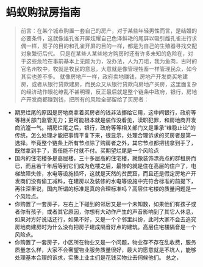 # 蚂蚁购狱房指南

> 前言：在某个城市购置一套自己的房产，对于某些年轻男性而言，是结婚的必要条件，这就像雄孔雀开屏炫耀自己色泽鲜艳的尾屏以吸引雌孔雀进行求偶一样，房子的目的和孔雀开屏的目的一样，都是为自己的生殖器寻找交配对象繁衍后代。
> 只是在某些人某些地方购房时还有许多未知的危险在，对于这些危险在事前基本上无能为力，没办法，人为刀俎，我为鱼肉，古时的官名州牧中，牧就是牧民的意思，大意就是像管理牲畜一样管理民众，如今其实也差不多。
> 就像房地产一样，政府卖地赚钱，房地产开发商买地建房，或者从银行贷款建房，而民众又从银行贷款向房地产买房，这里面复杂的经济动作眼花缭乱不甚明理，反正最后就是整个链条中政府，银行，房地产开发商都赚到钱，把所有的风险全部留给了买房者：

 - 期房烂尾的原因是房地商拿着买房者的钱非法挪给它用，这中间银行，政府等等相关部门监管无力；更可能根本就是装作没看见，渎职犯罪，和房地商开发商沆瀣一气。期房烂尾之后，银行，政府等等相关部门又是秉承“维稳止讼”的传统，怎么处理才能把事情平复下来，很显示，处理合理诉求的买房者是第一选择。毕竟整个链条上所有节点除了购房者之外，其它节点都把钱拿到手了，既然拿到手了，责任能不付就不付。买期望烂尾是一个风险点
 - 国内的住宅楼多是高层楼，三十多层高的住宅楼，就像装饰漂亮点的群租房而已，而且若干年后等到它们成为危楼之后，最惨的就是住在高层的住户了，电梯故障失修，水电等设施损坏，这就是天然的贫民窟，而且还是假定房地产开发商们没有偷工减料，在建房以及装修的水电等设施中完符合标准的前提下，再往深里说，国内所谓的标准是真的合理标准吗？高层住宅楼的质量问题是一个风险点。
 - 你购置了一套房子，左右上下碰到的邻居又是一个未知数，如果他们有孩子或者你有孩子，或者其它原因，你想有大动作产生的声音影响到了其它人休息，如果对方好说话还行，如果不好，又是一个个邻里纠纷，此时大家不会去追究房地商建房时为什么没有把房子建成隔音好点的建筑。高层住宅楼隔音是一个风险点。
 - 你购置了一套房子，小区所在物业又是一个问题，物业存不存在乱收费，服务质量怎么样，大家不会奢望物业服务质量很好，最大的愿意就是不坑人，能够处理基本合理的诉求，实质上业主们是花钱买物业去伺候他们。
 总之，
<!--stackedit_data:
eyJoaXN0b3J5IjpbLTExNjA1MDM2NDUsNjc3OTg4NjU3LDcwOD
AxMjgzMiwtMjAyNDk0OTQ2NiwxMjgyNTA1Mzc0LDE2MjE1NzM2
OTQsLTk5NzAyMzc2MywxNDQyOTA0OTc0LDEyOTQ3MDQxNDMsLT
IxMzcwOTQ2NzksLTEzMDIzNDExMzksLTk1Mzk1NCwxMzkwODA0
NzgsLTE0NzU4ODAzMTUsNjUwNzY3MDUsLTEzMjM4NzI0MzIsLT
IzNjY3MzI0OCwtMjQ1MDgxMzUxLC0xNTc2ODY5ODAyLDU5MjEx
NDkyNl19
-->